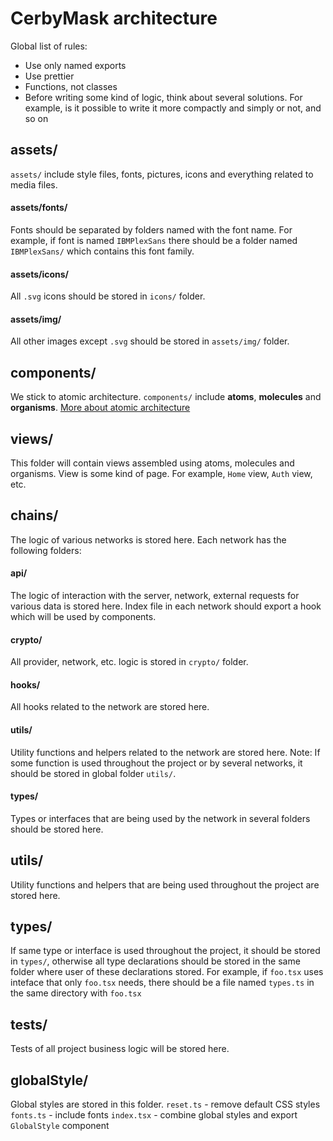 # CerbyMask architecture

Global list of rules:

- Use only named exports
- Use prettier
- Functions, not classes
- Before writing some kind of logic, think about several solutions. For example, is it possible to write it more compactly and simply or not, and so on

## assets/

`assets/` include style files, fonts, pictures, icons and everything related to media files.

#### assets/fonts/

Fonts should be separated by folders named with the font name.
For example, if font is named `IBMPlexSans` there should be a folder named `IBMPlexSans/` which contains this font family.

#### assets/icons/

All `.svg` icons should be stored in `icons/` folder.

#### assets/img/

All other images except `.svg` should be stored in `assets/img/` folder.

## components/

We stick to atomic architecture.
`components/` include **atoms**, **molecules** and **organisms**.
[More about atomic architecture](https://github.com/danilowoz/react-atomic-design)

## views/

This folder will contain views assembled using atoms, molecules and organisms. View is some kind of page. For example, `Home` view, `Auth` view, etc.

## chains/

The logic of various networks is stored here. Each network has the following folders:

#### api/

The logic of interaction with the server, network, external requests for various data is stored here. Index file in each network should export a hook which will be used by components.

#### crypto/

All provider, network, etc. logic is stored in `crypto/` folder.

#### hooks/

All hooks related to the network are stored here.

#### utils/

Utility functions and helpers related to the network are stored here.
Note: If some function is used throughout the project or by several networks, it should be stored in global folder `utils/`.

#### types/

Types or interfaces that are being used by the network in several folders should be stored here.

## utils/

Utility functions and helpers that are being used throughout the project are stored here.

## types/

If same type or interface is used throughout the project, it should be stored in `types/`, otherwise all type declarations should be stored in the same folder where user of these declarations stored. For example, if `foo.tsx` uses inteface that only `foo.tsx` needs, there should be a file named `types.ts` in the same directory with `foo.tsx`

## tests/

Tests of all project business logic will be stored here.

## globalStyle/

Global styles are stored in this folder.
`reset.ts` - remove default CSS styles
`fonts.ts` - include fonts
`index.tsx` - combine global styles and export `GlobalStyle` component

